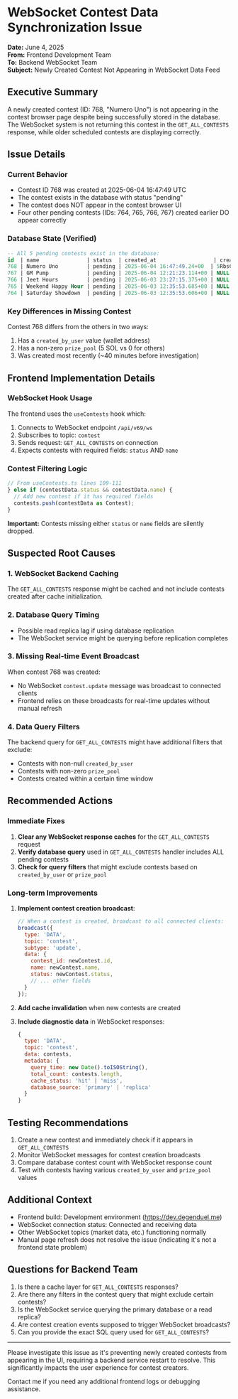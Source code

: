 # WebSocket Contest Data Synchronization Issue

**Date:** June 4, 2025  
**From:** Frontend Development Team  
**To:** Backend WebSocket Team  
**Subject:** Newly Created Contest Not Appearing in WebSocket Data Feed

## Executive Summary

A newly created contest (ID: 768, "Numero Uno") is not appearing in the contest browser page despite being successfully stored in the database. The WebSocket system is not returning this contest in the `GET_ALL_CONTESTS` response, while older scheduled contests are displaying correctly.

## Issue Details

### Current Behavior
- Contest ID 768 was created at 2025-06-04 16:47:49 UTC
- The contest exists in the database with status "pending"
- The contest does NOT appear in the contest browser UI
- Four other pending contests (IDs: 764, 765, 766, 767) created earlier DO appear correctly

### Database State (Verified)
```sql
-- All 5 pending contests exist in the database:
id  | name               | status  | created_at                  | created_by_user
768 | Numero Uno         | pending | 2025-06-04 16:47:49.24+00  | 5RbsCTp7Z3ZBs6LRg8cvtZkF1FtAt4GndEtdsWQCzVy8
767 | GM Pump            | pending | 2025-06-04 12:21:23.114+00 | NULL
766 | Jeet Hours         | pending | 2025-06-03 23:27:15.375+00 | NULL
765 | Weekend Happy Hour | pending | 2025-06-03 12:35:53.685+00 | NULL
764 | Saturday Showdown  | pending | 2025-06-03 12:35:53.606+00 | NULL
```

### Key Differences in Missing Contest
Contest 768 differs from the others in two ways:
1. Has a `created_by_user` value (wallet address)
2. Has a non-zero `prize_pool` (5 SOL vs 0 for others)
3. Was created most recently (~40 minutes before investigation)

## Frontend Implementation Details

### WebSocket Hook Usage
The frontend uses the `useContests` hook which:
1. Connects to WebSocket endpoint `/api/v69/ws`
2. Subscribes to topic: `contest`
3. Sends request: `GET_ALL_CONTESTS` on connection
4. Expects contests with required fields: `status` AND `name`

### Contest Filtering Logic
```typescript
// From useContests.ts lines 109-111
} else if (contestData.status && contestData.name) {
  // Add new contest if it has required fields
  contests.push(contestData as Contest);
}
```

**Important:** Contests missing either `status` or `name` fields are silently dropped.

## Suspected Root Causes

### 1. WebSocket Backend Caching
The `GET_ALL_CONTESTS` response might be cached and not include contests created after cache initialization.

### 2. Database Query Timing
- Possible read replica lag if using database replication
- The WebSocket service might be querying before replication completes

### 3. Missing Real-time Event Broadcast
When contest 768 was created:
- No WebSocket `contest.update` message was broadcast to connected clients
- Frontend relies on these broadcasts for real-time updates without manual refresh

### 4. Data Query Filters
The backend query for `GET_ALL_CONTESTS` might have additional filters that exclude:
- Contests with non-null `created_by_user`
- Contests with non-zero `prize_pool`
- Contests created within a certain time window

## Recommended Actions

### Immediate Fixes
1. **Clear any WebSocket response caches** for the `GET_ALL_CONTESTS` request
2. **Verify database query** used in `GET_ALL_CONTESTS` handler includes ALL pending contests
3. **Check for query filters** that might exclude contests based on `created_by_user` or `prize_pool`

### Long-term Improvements
1. **Implement contest creation broadcast**:
   ```javascript
   // When a contest is created, broadcast to all connected clients:
   broadcast({
     type: 'DATA',
     topic: 'contest',
     subtype: 'update',
     data: {
       contest_id: newContest.id,
       name: newContest.name,
       status: newContest.status,
       // ... other fields
     }
   });
   ```

2. **Add cache invalidation** when new contests are created

3. **Include diagnostic data** in WebSocket responses:
   ```javascript
   {
     type: 'DATA',
     topic: 'contest',
     data: contests,
     metadata: {
       query_time: new Date().toISOString(),
       total_count: contests.length,
       cache_status: 'hit' | 'miss',
       database_source: 'primary' | 'replica'
     }
   }
   ```

## Testing Recommendations

1. Create a new contest and immediately check if it appears in `GET_ALL_CONTESTS`
2. Monitor WebSocket messages for contest creation broadcasts
3. Compare database contest count with WebSocket response count
4. Test with contests having various `created_by_user` and `prize_pool` values

## Additional Context

- Frontend build: Development environment (https://dev.degenduel.me)
- WebSocket connection status: Connected and receiving data
- Other WebSocket topics (market data, etc.) functioning normally
- Manual page refresh does not resolve the issue (indicating it's not a frontend state problem)

## Questions for Backend Team

1. Is there a cache layer for `GET_ALL_CONTESTS` responses?
2. Are there any filters in the contest query that might exclude certain contests?
3. Is the WebSocket service querying the primary database or a read replica?
4. Are contest creation events supposed to trigger WebSocket broadcasts?
5. Can you provide the exact SQL query used for `GET_ALL_CONTESTS`?

---

Please investigate this issue as it's preventing newly created contests from appearing in the UI, requiring a backend service restart to resolve. This significantly impacts the user experience for contest creators.

Contact me if you need any additional frontend logs or debugging assistance.